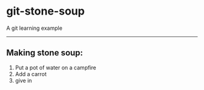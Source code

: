 # git-stone-soup
A git learning example

- - -

## Making stone soup:

1. Put a pot of water on a campfire
2. Add a carrot
3. give in

